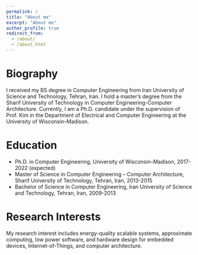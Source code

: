 ```yaml
---
permalink: /
title: "About me"
excerpt: "About me"
author_profile: true
redirect_from: 
  - /about/
  - /about.html
---
```

Biography
=
I received my BS degree in Computer Engineering from Iran University of Science and Technology, Tehran, Iran. I hold a master’s degree from the Sharif University of Technology in Computer Engineering-Computer Architecture. Currently, I am a Ph.D. candidate under the supervision of Prof. Kim in the Department of Electrical and Computer Engineering at the University of Wisconsin–Madison.

Education
=
* Ph.D. in Computer Engineering, University of Wisconsin–Madison, 2017-2022 (expected)
* Master of Science in Computer Engineering – Computer Architecture, Sharif University of Technology, Tehran, Iran, 2013-2015
* Bachelor of Science in Computer Engineering, Iran University of Science and Technology, Tehran, Iran, 2009-2013


Research Interests
=
My research interest includes energy-quality scalable systems, approximate computing, low power software, and hardware design for embedded devices, Internet-of-Things, and computer architecture.
